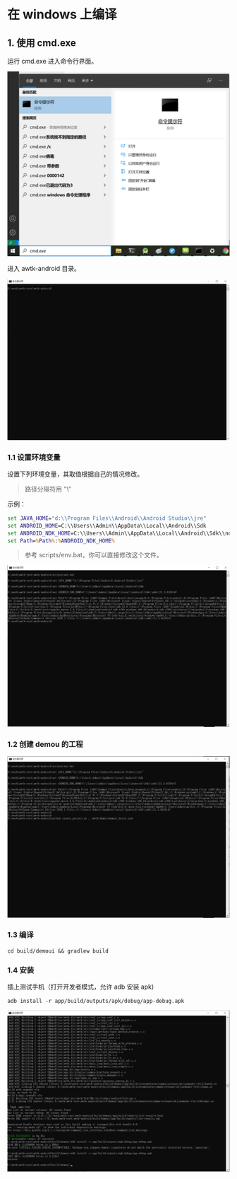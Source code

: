 # 在 windows 上编译

## 1. 使用 cmd.exe

运行 cmd.exe 进入命令行界面。

![](images/cmd_start.png)

进入 awtk-android 目录。

![](images/cmd_awtk_android.png)

### 1.1 设置环境变量

设置下列环境变量，其取值根据自己的情况修改。

> 路径分隔符用 "\\"

示例：

```bat
set JAVA_HOME="d:\\Program Files\\Android\\Android Studio\\jre"
set ANDROID_HOME=C:\\Users\\Admin\\AppData\\Local\\Android\\Sdk
set ANDROID_NDK_HOME=C:\\Users\\Admin\\AppData\\Local\\Android\\Sdk\\ndk\\21.3.6528147
set Path=%Path%:%ANDROID_NDK_HOME%
```

> 参考 scripts/env.bat，你可以直接修改这个文件。

![](images/cmd_env.png)

### 1.2 创建 demou 的工程

![](images/cmd_create.png)

### 1.3 编译

```
cd build/demoui && gradlew build
```

### 1.4 安装

插上测试手机（打开开发者模式，允许 adb 安装 apk)

```
adb install -r app/build/outputs/apk/debug/app-debug.apk
```

![](images/cmd_install_apk.png)
